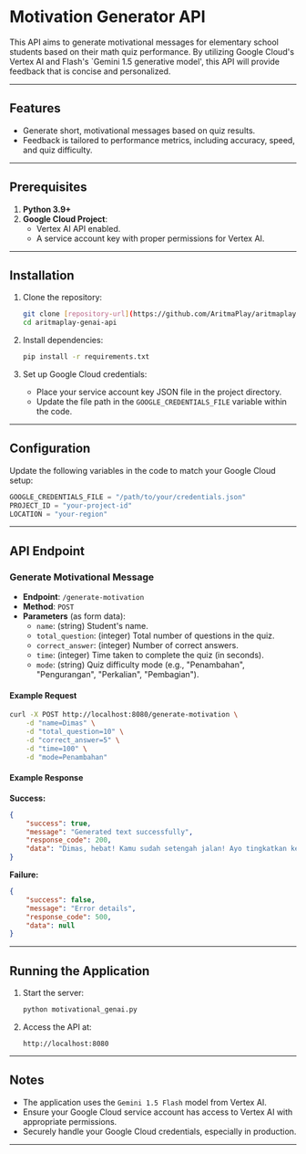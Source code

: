 
# Motivation Generator API

This API aims to generate motivational messages for elementary school students based on their math quiz performance. By utilizing Google Cloud's Vertex AI and Flash's `Gemini 1.5 generative model', this API will provide feedback that is concise and personalized.

---

## Features

- Generate short, motivational messages based on quiz results.
- Feedback is tailored to performance metrics, including accuracy, speed, and quiz difficulty.

---

## Prerequisites

1. **Python 3.9+**
2. **Google Cloud Project**:
   - Vertex AI API enabled.
   - A service account key with proper permissions for Vertex AI.

---

## Installation

1. Clone the repository:
   ```bash
   git clone [repository-url](https://github.com/AritmaPlay/aritmaplay-genai-api.git)
   cd aritmaplay-genai-api
   ```

2. Install dependencies:
   ```bash
   pip install -r requirements.txt
   ```

3. Set up Google Cloud credentials:
   - Place your service account key JSON file in the project directory.
   - Update the file path in the `GOOGLE_CREDENTIALS_FILE` variable within the code.

---

## Configuration

Update the following variables in the code to match your Google Cloud setup:

```python
GOOGLE_CREDENTIALS_FILE = "/path/to/your/credentials.json"
PROJECT_ID = "your-project-id"
LOCATION = "your-region"
```

---

## API Endpoint

### **Generate Motivational Message**

- **Endpoint**: `/generate-motivation`
- **Method**: `POST`
- **Parameters** (as form data):
  - `name`: (string) Student's name.
  - `total_question`: (integer) Total number of questions in the quiz.
  - `correct_answer`: (integer) Number of correct answers.
  - `time`: (integer) Time taken to complete the quiz (in seconds).
  - `mode`: (string) Quiz difficulty mode (e.g., "Penambahan", "Pengurangan", "Perkalian", "Pembagian").

#### Example Request

```bash
curl -X POST http://localhost:8080/generate-motivation \
    -d "name=Dimas" \
    -d "total_question=10" \
    -d "correct_answer=5" \
    -d "time=100" \
    -d "mode=Penambahan"
```

#### Example Response

**Success:**
```json
{
    "success": true,
    "message": "Generated text successfully",
    "response_code": 200,
    "data": "Dimas, hebat! Kamu sudah setengah jalan! Ayo tingkatkan kecepatan dan ketelitianmu!"
}
```

**Failure:**
```json
{
    "success": false,
    "message": "Error details",
    "response_code": 500,
    "data": null
}
```

---

## Running the Application

1. Start the server:
   ```bash
   python motivational_genai.py
   ```

2. Access the API at:
   ```
   http://localhost:8080
   ```

---

## Notes

- The application uses the `Gemini 1.5 Flash` model from Vertex AI.
- Ensure your Google Cloud service account has access to Vertex AI with appropriate permissions.
- Securely handle your Google Cloud credentials, especially in production.

---
